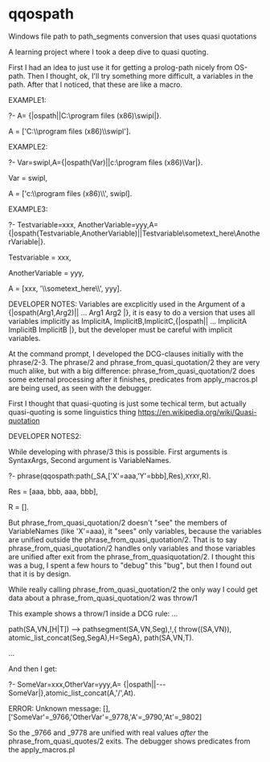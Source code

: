 # qqospath
Windows file path to path_segments  conversion that uses quasi quotations

A learning project where I took a deep dive to quasi quoting. 

First I had an idea to just use it for getting a prolog-path nicely from OS-path. Then I thought, ok, 
I'll try something more difficult, a variables in the path. After that I noticed, that these
are like a macro. 

EXAMPLE1:

?- A= {|ospath||C:\program files (x86)\swipl|}.

A = ['C:\\\\program files (x86)\\\\swipl'].


EXAMPLE2:

?- Var=swipl,A={|ospath(Var)||c:\program files (x86)\Var|}.

Var = swipl,

A = ['c:\\\\program files (x86)\\\\', swipl].


EXAMPLE3:

?- Testvariable=xxx, AnotherVariable=yyy,A={|ospath(Testvariable,AnotherVariable)||Testvariable\sometext_here\AnotherVariable|}.

Testvariable = xxx,

AnotherVariable = yyy,

A = [xxx, '\\\\sometext_here\\\\', yyy].

DEVELOPER NOTES:
Variables are excplicitly used in the Argument of a {|ospath(Arg1,Arg2)|| ... Arg1 Arg2  |}, it is easy to do a version that uses 
all variables implicitly as ImplicitA, ImplicitB,ImplicitC,{|ospath|| ... ImplicitA ImplicitB ImplicitB |}, but the developer must be careful with implicit variables. 

At the command prompt, I developed the DCG-clauses initially with the phrase/2-3. The phrase/2 and phrase_from_quasi_quotation/2 they are very much alike, but with a big difference: phrase_from_quasi_quotation/2 does some external processing after it finishes, predicates from apply_macros.pl are being used, as seen with the debugger.

First I thought that quasi-quoting is just some techical term, but actually quasi-quoting is some linguistics thing  https://en.wikipedia.org/wiki/Quasi-quotation

DEVELOPER NOTES2:

While developing with phrase/3 this is possible. First arguments is SyntaxArgs, Second argument is VariableNames.

?- phrase(qqospath:path(_SA,['X'=aaa,'Y'=bbb],Res),`XYXY`,R).

Res = [aaa, bbb, aaa, bbb],

R = [].

But phrase_from_quasi_quotation/2 doesn't "see" the members of VariableNames (like 'X'=aaa), it "sees" only variables, because the variables are unified outside the phrase_from_quasi_quotation/2. That is to say phrase_from_quasi_quotation/2 handles 
only variables and those variables are unified after exit from the phrase_from_quasiquotation/2. I thought this was a bug, I spent a few hours to "debug" this "bug", but then I found out that it is by design.


While really calling phrase_from_quasi_quotation/2 the only way I could get data about a phrase_from_quasi_quotation/2 was throw/1

This example shows a throw/1 inside a DCG rule:
...

path(SA,VN,[H|T]) -->
    pathsegment(SA,VN,Seg),!,{    throw((SA,VN)),          atomic_list_concat(Seg,SegA),H=SegA},
    path(SA,VN,T).
    
...

And then I get:

?- SomeVar=xxx,OtherVar=yyy,A= {|ospath||---SomeVar|},atomic_list_concat(A,'/',At).

ERROR: Unknown message: [],['SomeVar'=_9766,'OtherVar'=_9778,'A'=_9790,'At'=_9802]

So the _9766 and _9778  are unified with real values *after* the phrase_from_quasi_quotes/2 exits. The 
debugger shows predicates from the apply_macros.pl 
